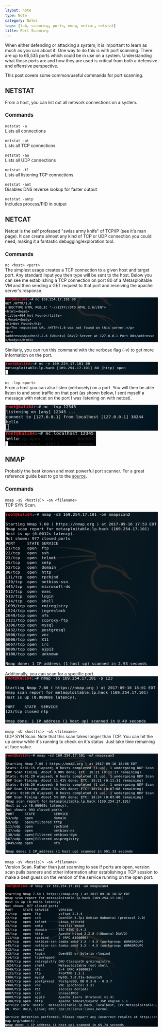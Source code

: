 ```yaml
---
layout: note
type: Note
category: Notes
tags: [lab, scanning, ports, nmap, netcat, netstat]
title: Port Scanning
---
```


When either defending or attacking a system, it is important to learn as much as you can about it. One way to do this is with port scanning. There are up to 65,535 ports which could be in use on a system. Understanding what these ports are and how they are used is critical from both a defensive and offensive perspective.

This post covers some common/useful commands for port scanning.

<h2>NETSTAT</h2>
From a host, you can list out all network connections on a system. 

<h3 style="font-size: 120%">Commands</h3>

<code>netstat -a</code>
<br/>Lists all connections

<code>netstat -at</code>
<br/>Lists all TCP connections

<code>netstat -au</code>
<br/>Lists all UDP connections

<code>netstat -tl</code>
<br/>Lists all listening TCP connections

<code>netstat -ant</code>
<br/>Disables DNS reverse lookup for faster output

<code>netstat -antp</code>
<br/>Includes process/PID in output

<h2>NETCAT</h2>
Netcat is the self professed "swiss army knife" of TCP/IP (see it's man page). It can create almost any kind of TCP or UDP connection you could need, making it a fantastic debugging/exploration tool.

<h3 style="font-size: 120%">Commands</h3>

<code>nc &lt;host&gt; &lt;port&gt;</code>
<br/>The simplest usage creates a TCP connection to a given host and target port. Any standard input you then type will be sent to the host. Below you can see me establishing a TCP connection on port 80 of a Metasploitable VM and then sending a GET request to that port and receiving the apache server's response.

<img src="/images/posts/2017-09-16/nc_80.png" alt="netcat command"/>

Similarly, you can run this command with the verbose flag (-v) to get more information on the port.

<img src="/images/posts/2017-09-16/nc_v_80.png" alt="netcat verbose command"/>

<code>nc -lvp &lt;port&gt;</code>
<br/>From a host you can also listen (verbosely) on a port. You will then be able listen to and send traffic on that port (as shown below, I sent myself a message with netcat on the port I was listening on with netcat).

<img src="/images/posts/2017-09-16/nc_lvp.png" width="600" alt="netcat listen on port"/>

<img src="/images/posts/2017-09-16/nc_send_msg_on_port.png" width="300" alt="netcat send message on port"/>

<h2>NMAP</h2>
Probably the best known and most powerful port scanner. For a great reference guide best to go to the <a href="//nmap.org/book/man.html">source</a>.

<h3 style="font-size: 120%">Commands</h3>

<code>nmap -sS &lt;host(s)&gt; -oA &lt;filename&gt;</code>
<br/>TCP SYN Scan.

<img src="/images/posts/2017-09-16/nmap_ss.png" alt="nmap TCP SYN scan"/>

Additonally, you can scan for a specific port.
<img src="/images/posts/2017-09-16/nmap_ss_p.png" alt="nmap TCP SYN scan"/>

<code>nmap -sU &lt;host(s)&gt; -oA &lt;filename&gt;</code>
<br/>UDP SYN Scan. Note that this scan takes longer than TCP. You can hit the up arrow while it's running to check on it's status. Just take time remaining at face value.

<img src="/images/posts/2017-09-16/nmap_su.png" alt="nmap UDP SYN scan"/>

<code>nmap -sV &lt;host(s)&gt; -oA &lt;filename&gt;</code>
<br/>Version Scan. Rather than just scanning to see if ports are open, version scan pulls banners and other information after establishing a TCP session to make a best guess on the version of the service running on the open port.

<img src="/images/posts/2017-09-16/nmap_sv.png" alt="nmap Version scan"/>



